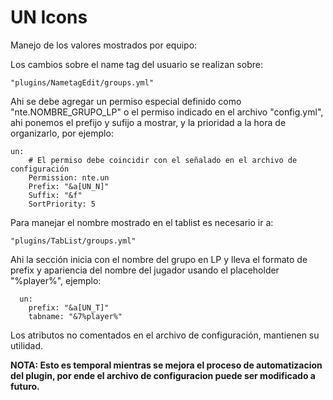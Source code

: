 # UN Icons

Manejo de los valores mostrados por equipo:

Los cambios sobre el name tag del usuario se realizan sobre:

    "plugins/NametagEdit/groups.yml"

Ahi se debe agregar un permiso especial definido como "nte.NOMBRE_GRUPO_LP" o el permiso indicado en el archivo "config.yml", ahi ponemos el prefijo y sufijo a mostrar, y la prioridad a la hora de organizarlo, por ejemplo:

    un:
        # El permiso debe coincidir con el señalado en el archivo de configuración
        Permission: nte.un
        Prefix: "&a[UN_N]"
        Suffix: "&f"
        SortPriority: 5

Para manejar el nombre mostrado en el tablist es necesario ir a:

    "plugins/TabList/groups.yml"

Ahi la sección inicia con el nombre del grupo en LP y lleva el formato de prefix y apariencia del nombre del jugador usando el placeholder "%player%", ejemplo:

      un:
        prefix: "&a[UN_T]"
        tabname: "&7%player%"

Los atributos no comentados en el archivo de configuración, mantienen su utilidad.

**NOTA: Esto es temporal mientras se mejora el proceso de automatizacion del plugin, por ende el archivo de configuracion puede ser modificado a futuro.**
